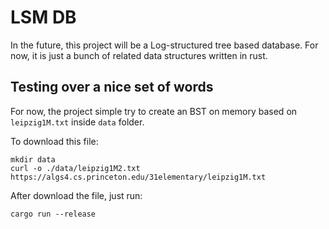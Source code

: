 # LSM DB
In the future, this project will be a Log-structured tree based database. For now, it is just a bunch of related data structures written in rust.

## Testing over a nice set of words
For now, the project simple try to create an BST on memory based on `leipzig1M.txt` inside `data` folder.

To download this file:

```
mkdir data
curl -o ./data/leipzig1M2.txt https://algs4.cs.princeton.edu/31elementary/leipzig1M.txt
```

After download the file, just run: 

```
cargo run --release
```